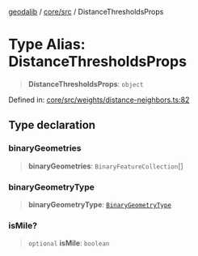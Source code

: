 [geodalib](../../../modules.md) / [core/src](../index.md) / DistanceThresholdsProps

# Type Alias: DistanceThresholdsProps

> **DistanceThresholdsProps**: `object`

Defined in: [core/src/weights/distance-neighbors.ts:82](https://github.com/GeoDaCenter/geoda-lib/blob/fd732718ef3d9fb5e87d0aa5ef9ee659a7cf3f31/js/packages/core/src/weights/distance-neighbors.ts#L82)

## Type declaration

### binaryGeometries

> **binaryGeometries**: `BinaryFeatureCollection`[]

### binaryGeometryType

> **binaryGeometryType**: [`BinaryGeometryType`](BinaryGeometryType.md)

### isMile?

> `optional` **isMile**: `boolean`
